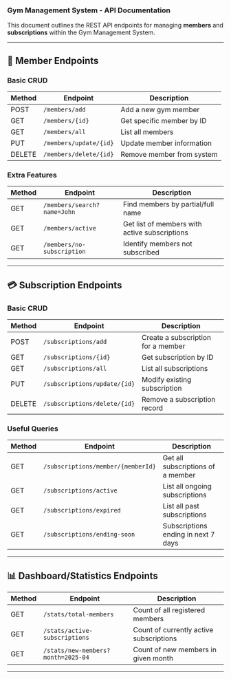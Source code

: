 ### Gym Management System - API Documentation

This document outlines the REST API endpoints for managing **members** and **subscriptions** within the Gym Management System.

---

## 🣍 Member Endpoints

### Basic CRUD

| Method | Endpoint | Description |
|--------|----------|-------------|
| POST   | `/members/add`           | Add a new gym member |
| GET    | `/members/{id}`          | Get specific member by ID |
| GET    | `/members/all`           | List all members |
| PUT    | `/members/update/{id}`   | Update member information |
| DELETE | `/members/delete/{id}`   | Remove member from system |

### Extra Features

| Method | Endpoint | Description |
|--------|----------|-------------|
| GET    | `/members/search?name=John`   | Find members by partial/full name |
| GET    | `/members/active`             | Get list of members with active subscriptions |
| GET    | `/members/no-subscription`    | Identify members not subscribed |

---

## 💳 Subscription Endpoints

### Basic CRUD

| Method | Endpoint | Description |
|--------|----------|-------------|
| POST   | `/subscriptions/add`           | Create a subscription for a member |
| GET    | `/subscriptions/{id}`          | Get subscription by ID |
| GET    | `/subscriptions/all`           | List all subscriptions |
| PUT    | `/subscriptions/update/{id}`   | Modify existing subscription |
| DELETE | `/subscriptions/delete/{id}`   | Remove a subscription record |

### Useful Queries

| Method | Endpoint | Description |
|--------|----------|-------------|
| GET    | `/subscriptions/member/{memberId}` | Get all subscriptions of a member |
| GET    | `/subscriptions/active`           | List all ongoing subscriptions |
| GET    | `/subscriptions/expired`          | List all past subscriptions |
| GET    | `/subscriptions/ending-soon`      | Subscriptions ending in next 7 days |

---

## 📊 Dashboard/Statistics Endpoints

| Method | Endpoint | Description |
|--------|----------|-------------|
| GET    | `/stats/total-members`           | Count of all registered members |
| GET    | `/stats/active-subscriptions`    | Count of currently active subscriptions |
| GET    | `/stats/new-members?month=2025-04` | Count of new members in given month |

---

